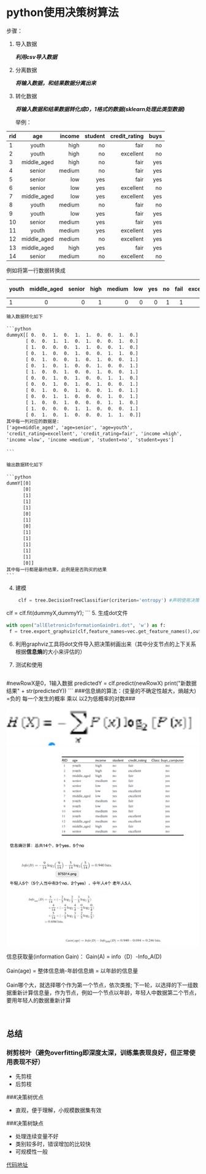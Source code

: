 # python使用决策树算法

步骤：

1. 导入数据
	
	***利用csv导入数据***
2. 分离数据

	***将输入数据，和结果数据分离出来***
	
3. 转化数据

	***将输入数据和结果数据转化成0，1格式的数据(sklearn处理此类型数据)***
	
	举例：
	
| rid | age |	income |	student | credit_rating | buys |
| --------- |:---------:| -----:|-----:|-----:|-----:|
| 1 | youth | high | no |	fair |	no |
| 2 | youth | high | no |	excellent | no |
| 3 |	middle_aged | high | no | fair | yes |
| 4 |	senior |	medium |	no | fair | yes |
| 5 |senior |	low | yes | fair | yes |
| 6 |	senior | low | yes | excellent |	no |
| 7 |	middle_aged |	low |	yes	 | excellent | yes |
| 8 | youth |	 medium | no | fair | no |
| 9 | youth |	low	 | yes |	fair | yes |
| 10 |	senior |	medium | yes | fair | yes |
| 11 |	youth |	medium | 	yes |	excellent | yes |
| 12 |	middle_aged |	medium | 	no	| excellent | yes |
| 13 |	middle_aged |	high | yes |	fair |	yes |
| 14 |	senior |	medium |	no |	excellent | no |


例如将第一行数据转换成

| youth |	middle_aged |	 senior |	high |	medium | low | yes | no |fail |	excellent | buy(结果) |
| --- |:--:| ---:|---:|---:|---:|---:|---:|---:|---:|---:|
| 1 | 0 | 0 | 1 | 0	| 0	 | 0 | 1 | 1 | 0 | 0 |	  



	
	
	输入数据转化如下
	
	```python
	dummyX[[ 0.  0.  1.  0.  1.  1.  0.  0.  1.  0.]
		   [ 0.  0.  1.  1.  0.  1.  0.  0.  1.  0.]
 		   [ 1.  0.  0.  0.  1.  1.  0.  0.  1.  0.]
   		   [ 0.  1.  0.  0.  1.  0.  0.  1.  1.  0.]
 		   [ 0.  1.  0.  0.  1.  0.  1.  0.  0.  1.]
 		   [ 0.  1.  0.  1.  0.  0.  1.  0.  0.  1.]
 		   [ 1.  0.  0.  1.  0.  0.  1.  0.  0.  1.]
		   [ 0.  0.  1.  0.  1.  0.  0.  1.  1.  0.]
 		   [ 0.  0.  1.  0.  1.  0.  1.  0.  0.  1.]
 		   [ 0.  1.  0.  0.  1.  0.  0.  1.  0.  1.]
 		   [ 0.  0.  1.  1.  0.  0.  0.  1.  0.  1.]
 		   [ 1.  0.  0.  1.  0.  0.  0.  1.  1.  0.]
 		   [ 1.  0.  0.  0.  1.  1.  0.  0.  0.  1.]
 		   [ 0.  1.  0.  1.  0.  0.  0.  1.  1.  0.]]
 	其中每一列对应的数据是:
 	['age=middle_aged', 'age=senior', 'age=youth', 'credit_rating=excellent', 'credit_rating=fair', 'income =high', 'income =low', 'income =medium', 'student=no', 'student=yes']

	```
	
	输出数据转化如下
	
	```python
	dummY[[0]
 		  [0]
 		  [1]
 		  [1]
 		  [1]
 		  [0]
 		  [1]
 		  [0]
 		  [1]
 		  [1]
 		  [1]
 		  [1]
 		  [1]
		  [0]]
	其中每一行都是最终结果，此例是是否购买的结果
	```
	
4. 建模

	```python
	 clf = tree.DecisionTreeClassifier(criterion='entropy') #声明使用决策树ID3算法
 clf = clf.fit(dummyX,dummyY);
	```
5. 生成dot文件
   
   ```python
   with open("allEletronicInformationGainOri.dot", 'w') as f:
    f = tree.export_graphviz(clf,feature_names=vec.get_feature_names(),out_file=f)
   ```
6. 利用graphviz工具将dot文件导入把决策树画出来（其中分支节点的上下关系根据<b>信息熵</b>的大小来评估的）

7. 测试和使用

	```python
#newRowX是0，1输入数据
predictedY = clf.predict(newRowX)
print("新数据结果" + str(predictedY))
	```
###信息熵的算法：(变量的不确定性越大，熵越大)  =负的 每一个发生的概率 乘以 以2为低概率的对数###

<img src="img/xinxishanggongshi.png" />

<img src="img/xinxishang.png" />


信息获取量(information Gain)： Gain(A) = info（D）-Info_A(D)
<br>
<br>
Gain(age) = 整体信息熵-年龄信息熵 = 以年龄的信息量
<br>
<br>
Gain哪个大，就选择哪个作为第一个节点，依次类推;  下一轮，以选择的下一组数据重新计算信息量，作为节点，例如一个节点以年龄，年轻人中数据第二个节点，要用年轻人的数据重新计算

<br>


## 总结
### 树剪枝叶（避免overfitting即深度太深，训练集表现良好，但正常使用表现不好）
- 先剪枝
- 后剪枝

###决策树优点
- 直观，便于理解，小规模数据集有效

###决策树缺点
- 处理连续变量不好
- 类别较多时，错误增加的比较快
- 可规模性一般

[代码地址](https://github.com/CentMeng/deeplearning/blob/master/net/msj/decisiontree/DecisitonTree.py)
 
